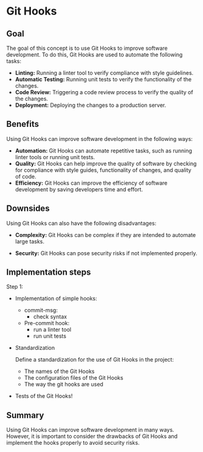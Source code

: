 # Git Hooks

## Goal

The goal of this concept is to use Git Hooks to improve software development. To do this, Git Hooks are used to automate the following tasks:

- **Linting:** Running a linter tool to verify compliance with style guidelines.
- **Automatic Testing:** Running unit tests to verify the functionality of the changes.
- **Code Review:** Triggering a code review process to verify the quality of the changes.
- **Deployment:** Deploying the changes to a production server.

## Benefits

Using Git Hooks can improve software development in the following ways:

- **Automation:** Git Hooks can automate repetitive tasks, such as running linter tools or running unit tests.
- **Quality:** Git Hooks can help improve the quality of software by checking for compliance with style guides, functionality of changes, and quality of code.
- **Efficiency:** Git Hooks can improve the efficiency of software development by saving developers time and effort.

## Downsides

Using Git Hooks can also have the following disadvantages:

- **Complexity:** Git Hooks can be complex if they are intended to automate large tasks.

- **Security:** Git Hooks can pose security risks if not implemented properly.

## Implementation steps

Step 1:

- Implementation of simple hooks:
  - commit-msg:
    - check syntax
  - Pre-commit hook:
    - run a linter tool
    - run unit tests

- Standardization

  Define a standardization for the use of Git Hooks in the project:

  - The names of the Git Hooks
  - The configuration files of the Git Hooks
  - The way the git hooks are used

- Tests of the Git Hooks!

## Summary

Using Git Hooks can improve software development in many ways. However, it is important to consider the drawbacks of Git Hooks and implement the hooks properly to avoid security risks.

